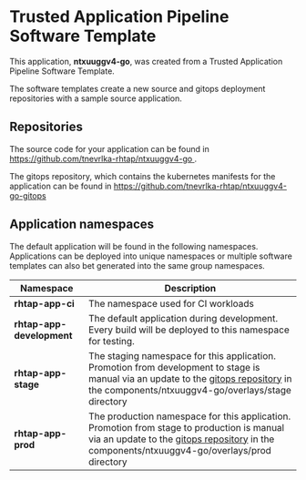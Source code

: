 # Trusted Application Pipeline Software Template

This application, **ntxuuggv4-go**, was created from a Trusted Application Pipeline Software Template.

The software templates create a new source and gitops deployment repositories with a sample source application. 

## Repositories

The source code for your application can be found in [https://github.com/tnevrlka-rhtap/ntxuuggv4-go ](https://github.com/tnevrlka-rhtap/ntxuuggv4-go ).
 
The gitops repository, which contains the kubernetes manifests for the application can be found in 
[https://github.com/tnevrlka-rhtap/ntxuuggv4-go-gitops ](https://github.com/tnevrlka-rhtap/ntxuuggv4-go-gitops ) 

## Application namespaces 

The default application will be found in the following namespaces. Applications can be deployed into unique namespaces or multiple software templates can also bet generated into the same group namespaces.  

|  Namespace   |  Description   |  
| -------- | -------- |
| **rhtap-app-ci** | The namespace used for CI workloads |
| **rhtap-app-development** | The default application during development. Every build will be deployed to this namespace for testing. |
| **rhtap-app-stage** | The staging namespace for this application. Promotion from development to stage is manual via an update to the [gitops repository](https://github.com/tnevrlka-rhtap/ntxuuggv4-go-gitops ) in the components/ntxuuggv4-go/overlays/stage directory |
| **rhtap-app-prod** | The production namespace for this application. Promotion from stage to production is manual via an update to the [gitops repository](https://github.com/tnevrlka-rhtap/ntxuuggv4-go-gitops ) in the components/ntxuuggv4-go/overlays/prod directory |